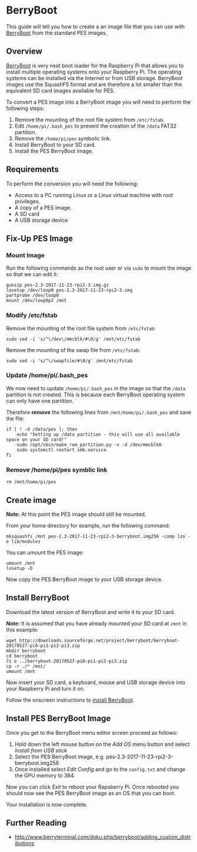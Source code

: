 # BerryBoot

This guide will tell you how to create a an image file that you can use with [BerryBoot](http://www.berryterminal.com/doku.php/berryboot) from the standard PES images.

## Overview

[BerryBoot](http://www.berryterminal.com/doku.php/berryboot) is very neat boot loader for the Raspberry Pi that allows you to install multiple operating systems onto your Raspberry Pi. The operating systems can be installed via the Internet or from USB storage. BerryBoot images use the SquashFS format and are therefore a lot smaller than the equivalent SD card images available for PES.

To convert a PES image into a BerryBoot image you will need to perform the following steps:

1. Remove the mounting of the root file system from `/etc/fstab`.
2. Edit `/home/pi/.bash_pes` to prevent the creation of the `/data` FAT32 partition.
3. Remove the `/home/pi/pes` symbolic link.
4. Install BerryBoot to your SD card.
5. Install the PES BerryBoot image.

## Requirements

To perform the conversion you will need the following:

* Access to a PC running Linux or a Linux virtual machine with root privileges.
* A copy of a PES image.
* A SD card
* A USB storage device

## Fix-Up PES Image

### Mount Image

Run the following commands as the root user or via `sudo` to mount the image so that we can edit it:

```
gunzip pes-2.3-2017-11-23-rpi2-3.img.gz
losetup /dev/loop0 pes-2.3-2017-11-23-rpi2-3.img
partprobe /dev/loop0
mount /dev/loop0p2 /mnt
```

### Modify /etc/fstab

Remove the mounting of the root file system from `/etc/fstab`:

```
sudo sed -i 's/^\/dev\/mmcblk/#\0/g' /mnt/etc/fstab
```

Remove the mounting of the swap file from `/etc/fstab`:

```
sudo sed -i 's/^\/swapfile/#\0/g' /mnt/etc/fstab
```

### Update /home/pi/.bash_pes

We now need to update `/home/pi/.bash_pes` in the image so that the `/data` partition is not created. This is because each BerryBoot operating system can only have one partition.

Therefore **remove** the following lines from `/mnt/home/pi/.bash_pes` and save the file:

```
if [ ! -d /data/pes ]; then
	echo "Setting up /data partition - this will use all available space on your SD card!"
	sudo /opt/sbin/make_rom_partition.py -v -d /dev/mmcblk0
	sudo systemctl restart smb.service
fi
```

### Remove /home/pi/pes symblic link

```
rm /mnt/home/pi/pes
```

## Create image

**Note:** At this point the PES image should still be mounted.

From your home directory for example, run the following command:

```
mksquashfs /mnt pes-2.3-2017-11-23-rpi2-3-berryboot.img256 -comp lzo -e lib/modules
```

You can umount the PES image:

```
umount /mnt
losetup -D
```

Now copy the PES BerryBoot image to your USB storage device.

## Install BerryBoot

Download the latest version of BerryBoot and write it to your SD card.

***Note:*** It is assumed that you have already mounted your SD card at `/mnt` in this example:

```
wget http://downloads.sourceforge.net/project/berryboot/berryboot-20170527-pi0-pi1-pi2-pi3.zip
mkdir berryboot
cd berryboot
7z e ../berryboot-20170527-pi0-pi1-pi2-pi3.zip
cp -r ./* /mnt/
umount /mnt
```

Now insert your SD card, a keyboard, mouse and USB storage device into your Raspberry Pi and turn it on.

Follow the onscreen instructions to [install BerryBoot](http://www.berryterminal.com/doku.php/berryboot).

## Install PES BerryBoot Image

Once you get to the BerryBoot menu editor screen proceed as follows:

1. Hold down the left mouse button on the *Add OS* menu button and select *Install from USB stick*
2. Select the PES BerryBoot image, e.g. pes-2.3-2017-11-23-rpi2-3-berryboot.img256
3. Once installed select *Edit Config* and go to the `config.txt` and change the GPU memory to 384.

Now you can click *Exit* to reboot your Rapsberry Pi. Once rebooted you should now see the PES BerryBoot image as an OS that you can boot.

Your installation is now complete.

## Further Reading

* http://www.berryterminal.com/doku.php/berryboot/adding_custom_distributions
